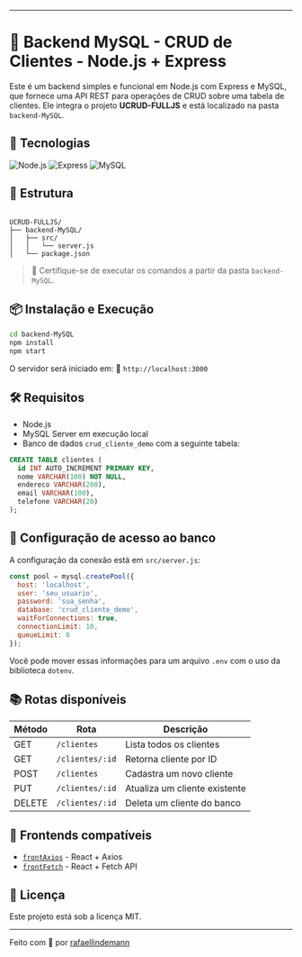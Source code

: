 
---

# 🧠 Backend MySQL - CRUD de Clientes - Node.js + Express

Este é um backend simples e funcional em Node.js com Express e MySQL, que fornece uma API REST para operações de CRUD sobre uma tabela de clientes. Ele integra o projeto **UCRUD-FULLJS** e está localizado na pasta `backend-MySQL`.

## 🚀 Tecnologias

![Node.js](https://img.shields.io/badge/Node.js-339933?style=for-the-badge&logo=node.js&logoColor=white)
![Express](https://img.shields.io/badge/Express.js-000000?style=for-the-badge&logo=express&logoColor=white)
![MySQL](https://img.shields.io/badge/MySQL-4479A1?style=for-the-badge&logo=mysql&logoColor=white)

## 📁 Estrutura

```

UCRUD-FULLJS/
├── backend-MySQL/
│   ├── src/
│   │   └── server.js
│   └── package.json

````

> 📌 Certifique-se de executar os comandos a partir da pasta `backend-MySQL`.

## 📦 Instalação e Execução

```bash
cd backend-MySQL
npm install
npm start
````

O servidor será iniciado em:
🔗 `http://localhost:3000`

## 🛠️ Requisitos

* Node.js
* MySQL Server em execução local
* Banco de dados `crud_cliente_demo` com a seguinte tabela:

```sql
CREATE TABLE clientes (
  id INT AUTO_INCREMENT PRIMARY KEY,
  nome VARCHAR(100) NOT NULL,
  endereco VARCHAR(200),
  email VARCHAR(100),
  telefone VARCHAR(20)
);
```

## 🔐 Configuração de acesso ao banco

A configuração da conexão está em `src/server.js`:

```js
const pool = mysql.createPool({
  host: 'localhost',
  user: 'seu_usuario',
  password: 'sua_senha',
  database: 'crud_cliente_demo',
  waitForConnections: true,
  connectionLimit: 10,
  queueLimit: 0
});
```

Você pode mover essas informações para um arquivo `.env` com o uso da biblioteca `dotenv`.

## 📚 Rotas disponíveis

| Método | Rota            | Descrição                     |
| ------ | --------------- | ----------------------------- |
| GET    | `/clientes`     | Lista todos os clientes       |
| GET    | `/clientes/:id` | Retorna cliente por ID        |
| POST   | `/clientes`     | Cadastra um novo cliente      |
| PUT    | `/clientes/:id` | Atualiza um cliente existente |
| DELETE | `/clientes/:id` | Deleta um cliente do banco    |

## 🔗 Frontends compatíveis

* [`frontAxios`](../frontAxios) - React + Axios
* [`frontFetch`](../frontFetch) - React + Fetch API

## 📄 Licença

Este projeto está sob a licença MIT.

---

Feito com 💙 por [rafaellindemann](https://github.com/rafaellindemann)




